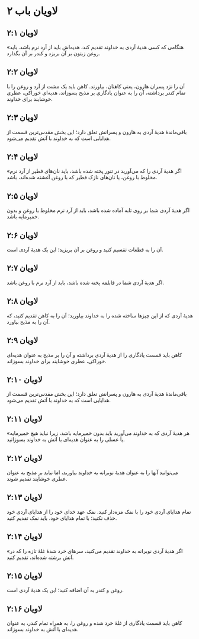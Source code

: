 # لاویان باب ۲

## لاویان ۲:۱
«هنگامی که کسی هدیهٔ آردی به خداوند تقدیم کند، هدیه‌اش باید از آرد نرم باشد. باید روغن زیتون بر آن بریزد و کندر بر آن بگذارد.

## لاویان ۲:۲
آن را نزد پسران هارون، یعنی کاهنان، بیاورند. کاهن باید یک مشت از آرد و روغن را با تمام کندر برداشته، آن را به عنوان یادگاری بر مذبح بسوزاند، هدیه‌ای خوراکی، عطری خوشایند برای خداوند.

## لاویان ۲:۳
باقی‌ماندهٔ هدیهٔ آردی به هارون و پسرانش تعلق دارد؛ این بخش مقدس‌ترین قسمت از هدایایی است که به خداوند با آتش تقدیم می‌شود.

## لاویان ۲:۴
«اگر هدیهٔ آردی را که می‌آورید در تنور پخته شده باشد، باید نان‌های فطیر از آرد نرم مخلوط با روغن، یا نان‌های نازک فطیر که با روغن آغشته شده‌اند، باشد.

## لاویان ۲:۵
اگر هدیهٔ آردی شما بر روی تابه آماده شده باشد، باید از آرد نرم مخلوط با روغن و بدون خمیرمایه باشد.

## لاویان ۲:۶
آن را به قطعات تقسیم کنید و روغن بر آن بریزید؛ این یک هدیهٔ آردی است.

## لاویان ۲:۷
اگر هدیهٔ آردی شما در قابلمه پخته شده باشد، باید از آرد نرم با روغن باشد.

## لاویان ۲:۸
هدیهٔ آردی که از این چیزها ساخته شده را به خداوند بیاورید؛ آن را به کاهن تقدیم کنید، که آن را به مذبح بیاورد.

## لاویان ۲:۹
کاهن باید قسمت یادگاری را از هدیهٔ آردی برداشته و آن را بر مذبح به عنوان هدیه‌ای خوراکی، عطری خوشایند برای خداوند بسوزاند.

## لاویان ۲:۱۰
باقی‌ماندهٔ هدیهٔ آردی به هارون و پسرانش تعلق دارد؛ این بخش مقدس‌ترین قسمت از هدایایی است که به خداوند با آتش تقدیم می‌شود.

## لاویان ۲:۱۱
«هر هدیهٔ آردی که به خداوند می‌آورید باید بدون خمیرمایه باشد، زیرا نباید هیچ خمیرمایه یا عسلی را به عنوان هدیه‌ای با آتش به خداوند بسوزانید.

## لاویان ۲:۱۲
می‌توانید آنها را به عنوان هدیهٔ نوبرانه به خداوند بیاورید، اما نباید بر مذبح به عنوان عطری خوشایند تقدیم شوند.

## لاویان ۲:۱۳
تمام هدایای آردی خود را با نمک مزه‌دار کنید. نمک عهد خدای خود را از هدایای آردی خود حذف نکنید؛ با تمام هدایای خود، باید نمک تقدیم کنید.

## لاویان ۲:۱۴
«اگر هدیهٔ آردی نوبرانه به خداوند تقدیم می‌کنید، سرهای خرد شدهٔ غلهٔ تازه را که در آتش برشته شده‌اند، تقدیم کنید.

## لاویان ۲:۱۵
روغن و کندر به آن اضافه کنید؛ این یک هدیهٔ آردی است.

## لاویان ۲:۱۶
کاهن باید قسمت یادگاری از غلهٔ خرد شده و روغن را، به همراه تمام کندر، به عنوان هدیه‌ای با آتش به خداوند بسوزاند.
